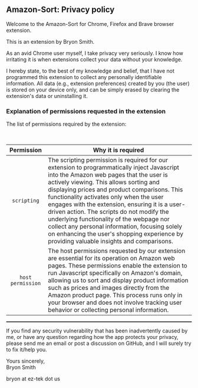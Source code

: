 ## Amazon-Sort: Privacy policy

Welcome to the Amazon-Sort for Chrome, Firefox and Brave browser extension.

This is an extension by Bryon Smith.

As an avid Chrome user myself, I take privacy very seriously.
I know how irritating it is when extensions collect your data without your knowledge.

I hereby state, to the best of my knowledge and belief, that I have not programmed this extension to collect any personally identifiable information. All data (e.g., extension preferences) created by you (the user) is stored on your device only, and can be simply erased by clearing the extension's data or uninstalling it.

### Explanation of permissions requested in the extension

The list of permissions required by the extension:

<br/>

|    Permission     | Why it is required                                                                                                                                                                                                                                                                                                                                                                                                                                                                                                                                                    |
| :---------------: | --------------------------------------------------------------------------------------------------------------------------------------------------------------------------------------------------------------------------------------------------------------------------------------------------------------------------------------------------------------------------------------------------------------------------------------------------------------------------------------------------------------------------------------------------------------------- |
|    `scripting`    | The scripting permission is required for our extension to programmatically inject Javascript into the Amazon web pages that the user is actively viewing. This allows sorting and displaying prices and product comparisons. This functionality activates only when the user engages with the extension, ensuring it is a user-driven action. The scripts do not modify the underlying functionality of the webpage nor collect any personal information, focusing solely on enhancing the user's shopping experience by providing valuable insights and comparisons. |
| `host permission` | The host permissions requested by our extension are essential for its operation on Amazon web pages. These permissions enable the extension to run Javascript specifically on Amazon's domain, allowing us to sort and display product information such as prices and images directly from the Amazon product page. This process runs only in your browser and does not involve tracking user behavior or collecting personal information.                                                                                                                            |

<hr style="border:1px solid gray">

If you find any security vulnerability that has been inadvertently caused by me, or have any question regarding how the app protects your privacy, please send me an email or post a discussion on GitHub, and I will surely try to fix it/help you.

Yours sincerely,  
Bryon Smith

bryon at ez-tek dot us

